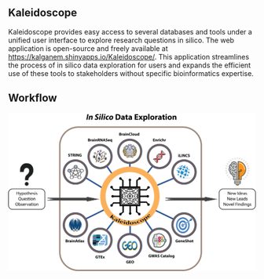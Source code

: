 Kaleidoscope
------------

Kaleidoscope provides easy access to several databases and tools under a
unified user interface to explore research questions in silico. The web
application is open-source and freely available at
<a href="https://kalganem.shinyapps.io/Kaleidoscope/" class="uri">https://kalganem.shinyapps.io/Kaleidoscope/</a>.
This application streamlines the process of in silico data exploration
for users and expands the efficient use of these tools to stakeholders
without specific bioinformatics expertise.

Workflow
--------

![Kaleidoscope Workflow](Figures/KS_WorkflowFigure.png)
